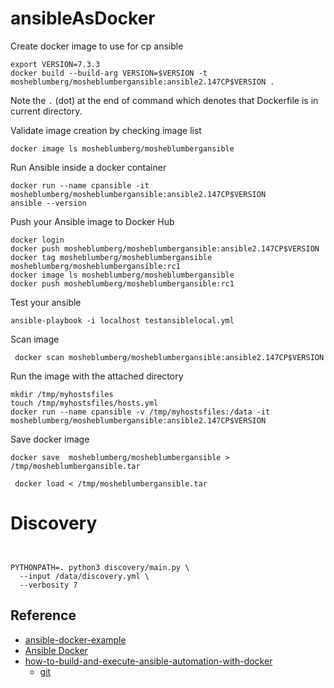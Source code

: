 # ansibleAsDocker


Create docker image to use for cp ansible 


```
export VERSION=7.3.3
docker build --build-arg VERSION=$VERSION -t mosheblumberg/mosheblumbergansible:ansible2.147CP$VERSION .
```

Note the `.` (dot) at the end of command which denotes that Dockerfile is in current directory.

Validate image creation by checking image list

```
docker image ls mosheblumberg/mosheblumbergansible
```

Run Ansible inside a docker container

```
docker run --name cpansible -it mosheblumberg/mosheblumbergansible:ansible2.147CP$VERSION
ansible --version
```


Push your Ansible image to Docker Hub

```
docker login
docker push mosheblumberg/mosheblumbergansible:ansible2.147CP$VERSION
docker tag mosheblumberg/mosheblumbergansible mosheblumberg/mosheblumbergansible:rc1
docker image ls mosheblumberg/mosheblumbergansible
docker push mosheblumberg/mosheblumbergansible:rc1
```


Test your ansible 

```
ansible-playbook -i localhost testansiblelocal.yml
```


Scan image  
```
 docker scan mosheblumberg/mosheblumbergansible:ansible2.147CP$VERSION
```

Run the image with the attached directory 


```
mkdir /tmp/myhostsfiles
touch /tmp/myhostsfiles/hosts.yml
docker run --name cpansible -v /tmp/myhostsfiles:/data -it mosheblumberg/mosheblumbergansible:ansible2.147CP$VERSION 
```

Save docker image 

```
docker save  mosheblumberg/mosheblumbergansible > /tmp/mosheblumbergansible.tar
```


```
 docker load < /tmp/mosheblumbergansible.tar
```


# Discovery 

```


PYTHONPATH=. python3 discovery/main.py \
  --input /data/discovery.yml \
  --verbosity 7
```

## Reference  

* [ansible-docker-example](https://github.com/ChristopherJHart/ansible-docker-example/tree/main)
* [Ansible Docker](https://hackmd.io/@the-ansible-book/B1y5tXers)
* [how-to-build-and-execute-ansible-automation-with-docker](https://www.cbtnuggets.com/blog/technology/devops/how-to-build-and-execute-ansible-automation-with-docker)
  * [git](https://www.cbtnuggets.com/blog/technology/devops/how-to-build-and-execute-ansible-automation-with-docker)

